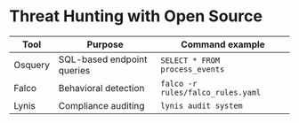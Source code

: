 # Threat Hunting with Open Source

| Tool	    | Purpose	                    | Command example                 |
|----------|-----------------------------|---------------------------------|
| Osquery	 | SQL-based endpoint queries	 | `SELECT * FROM process_events`    |
| Falco	   | Behavioral detection	       | `falco -r rules/falco_rules.yaml` |
| Lynis	   | Compliance auditing	        | `lynis audit system`              |